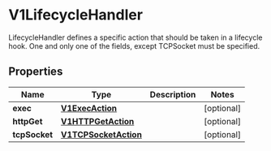 

# V1LifecycleHandler

LifecycleHandler defines a specific action that should be taken in a lifecycle hook. One and only one of the fields, except TCPSocket must be specified.
## Properties

Name | Type | Description | Notes
------------ | ------------- | ------------- | -------------
**exec** | [**V1ExecAction**](V1ExecAction.md) |  |  [optional]
**httpGet** | [**V1HTTPGetAction**](V1HTTPGetAction.md) |  |  [optional]
**tcpSocket** | [**V1TCPSocketAction**](V1TCPSocketAction.md) |  |  [optional]



